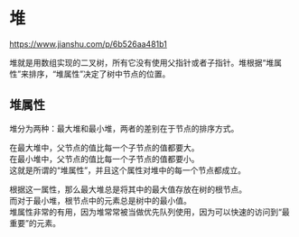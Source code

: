 # 堆

https://www.jianshu.com/p/6b526aa481b1<br>

堆就是用数组实现的二叉树，所有它没有使用父指针或者子指针。堆根据“堆属性”来排序，“堆属性”决定了树中节点的位置。<br>

## 堆属性
堆分为两种：最大堆和最小堆，两者的差别在于节点的排序方式。<br>

在最大堆中，父节点的值比每一个子节点的值都要大。<br>
在最小堆中，父节点的值比每一个子节点的值都要小。<br>
这就是所谓的“堆属性”，并且这个属性对堆中的每一个节点都成立。<br>

根据这一属性，那么最大堆总是将其中的最大值存放在树的根节点。<br>
而对于最小堆，根节点中的元素总是树中的最小值。<br>
堆属性非常的有用，因为堆常常被当做优先队列使用，因为可以快速的访问到“最重要”的元素。<br>

